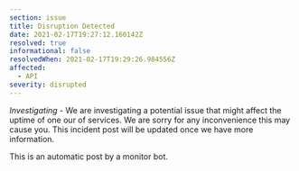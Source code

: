 ```yaml
---
section: issue
title: Disruption Detected
date: 2021-02-17T19:27:12.160142Z
resolved: true
informational: false
resolvedWhen: 2021-02-17T19:29:26.984556Z
affected:
  - API
severity: disrupted
---
```

*Investigating* - We are investigating a potential issue that might affect the uptime of one our of services. We are sorry for any inconvenience this may cause you. This incident post will be updated once we have more information.

This is an automatic post by a monitor bot.
        